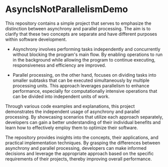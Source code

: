 # AsyncIsNotParallelismDemo

This repository contains a simple project that serves to emphasize the distinction between asynchrony and parallel processing. The aim is to clarify that these two concepts are separate and have different purposes within software development.

- Asynchrony involves performing tasks independently and concurrently without blocking the program's main flow. By enabling operations to run in the background while allowing the program to continue executing, responsiveness and efficiency are improved.

- Parallel processing, on the other hand, focuses on dividing tasks into smaller subtasks that can be executed simultaneously by multiple processing units. This approach leverages parallelism to enhance performance, especially for computationally intensive operations that can be divided into independent units of work.

Through various code examples and explanations, this project demonstrates the independent usage of asynchrony and parallel processing. By showcasing scenarios that utilize each approach separately, developers can gain a better understanding of their individual benefits and learn how to effectively employ them to optimize their software.

The repository provides insights into the concepts, their applications, and practical implementation techniques. By grasping the differences between asynchrony and parallel processing, developers can make informed decisions and leverage the appropriate approach based on the specific requirements of their projects, thereby improving overall performance.
